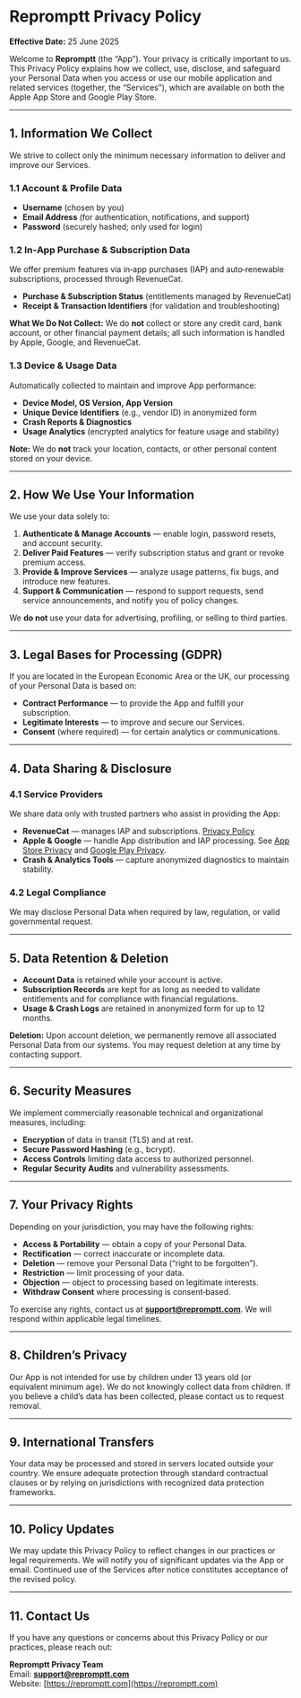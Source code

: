 # Repromptt Privacy Policy

**Effective Date:** 25 June 2025

Welcome to **Repromptt** (the “App”). Your privacy is critically important to us. This Privacy Policy explains how we collect, use, disclose, and safeguard your Personal Data when you access or use our mobile application and related services (together, the “Services”), which are available on both the Apple App Store and Google Play Store.

---

## 1. Information We Collect
We strive to collect only the minimum necessary information to deliver and improve our Services.

### 1.1 Account & Profile Data
- **Username** (chosen by you)
- **Email Address** (for authentication, notifications, and support)
- **Password** (securely hashed; only used for login)

### 1.2 In‑App Purchase & Subscription Data
We offer premium features via in‑app purchases (IAP) and auto‑renewable subscriptions, processed through RevenueCat.
- **Purchase & Subscription Status** (entitlements managed by RevenueCat)
- **Receipt & Transaction Identifiers** (for validation and troubleshooting)

**What We Do Not Collect:** We do **not** collect or store any credit card, bank account, or other financial payment details; all such information is handled by Apple, Google, and RevenueCat.

### 1.3 Device & Usage Data
Automatically collected to maintain and improve App performance:
- **Device Model, OS Version, App Version**
- **Unique Device Identifiers** (e.g., vendor ID) in anonymized form
- **Crash Reports & Diagnostics**
- **Usage Analytics** (encrypted analytics for feature usage and stability)

**Note:** We do **not** track your location, contacts, or other personal content stored on your device.

---

## 2. How We Use Your Information
We use your data solely to:
1. **Authenticate & Manage Accounts** — enable login, password resets, and account security.
2. **Deliver Paid Features** — verify subscription status and grant or revoke premium access.
3. **Provide & Improve Services** — analyze usage patterns, fix bugs, and introduce new features.
4. **Support & Communication** — respond to support requests, send service announcements, and notify you of policy changes.

We **do not** use your data for advertising, profiling, or selling to third parties.

---

## 3. Legal Bases for Processing (GDPR)
If you are located in the European Economic Area or the UK, our processing of your Personal Data is based on:
- **Contract Performance** — to provide the App and fulfill your subscription.
- **Legitimate Interests** — to improve and secure our Services.
- **Consent** (where required) — for certain analytics or communications.

---

## 4. Data Sharing & Disclosure
### 4.1 Service Providers
We share data only with trusted partners who assist in providing the App:
- **RevenueCat** — manages IAP and subscriptions. [Privacy Policy](https://www.revenuecat.com/privacy)
- **Apple & Google** — handle App distribution and IAP processing. See [App Store Privacy](https://www.apple.com/legal/privacy/) and [Google Play Privacy](https://www.google.com/policies/privacy/).
- **Crash & Analytics Tools** — capture anonymized diagnostics to maintain stability.

### 4.2 Legal Compliance
We may disclose Personal Data when required by law, regulation, or valid governmental request.

---

## 5. Data Retention & Deletion
- **Account Data** is retained while your account is active.
- **Subscription Records** are kept for as long as needed to validate entitlements and for compliance with financial regulations.
- **Usage & Crash Logs** are retained in anonymized form for up to 12 months.

**Deletion:** Upon account deletion, we permanently remove all associated Personal Data from our systems. You may request deletion at any time by contacting support.

---

## 6. Security Measures
We implement commercially reasonable technical and organizational measures, including:
- **Encryption** of data in transit (TLS) and at rest.
- **Secure Password Hashing** (e.g., bcrypt).
- **Access Controls** limiting data access to authorized personnel.
- **Regular Security Audits** and vulnerability assessments.

---

## 7. Your Privacy Rights
Depending on your jurisdiction, you may have the following rights:
- **Access & Portability** — obtain a copy of your Personal Data.
- **Rectification** — correct inaccurate or incomplete data.
- **Deletion** — remove your Personal Data (“right to be forgotten”).
- **Restriction** — limit processing of your data.
- **Objection** — object to processing based on legitimate interests.
- **Withdraw Consent** where processing is consent‑based.

To exercise any rights, contact us at **support@repromptt.com**. We will respond within applicable legal timelines.

---

## 8. Children’s Privacy
Our App is not intended for use by children under 13 years old (or equivalent minimum age). We do not knowingly collect data from children. If you believe a child’s data has been collected, please contact us to request removal.

---

## 9. International Transfers
Your data may be processed and stored in servers located outside your country. We ensure adequate protection through standard contractual clauses or by relying on jurisdictions with recognized data protection frameworks.

---

## 10. Policy Updates
We may update this Privacy Policy to reflect changes in our practices or legal requirements. We will notify you of significant updates via the App or email. Continued use of the Services after notice constitutes acceptance of the revised policy.

---

## 11. Contact Us
If you have any questions or concerns about this Privacy Policy or our practices, please reach out:

**Repromptt Privacy Team**  
Email: **support@repromptt.com**  
Website: [https://repromptt.com](https://repromptt.com)